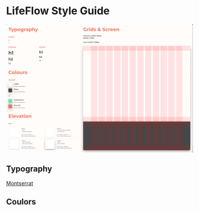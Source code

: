 # LifeFlow Style Guide

![Style Guide](./design/style-guide.png)

## Typography

[Montserrat](https://fonts.google.com/specimen/Montserrat?query=Montserrat)

## Coulors
